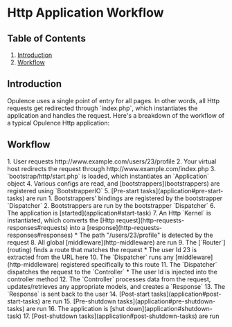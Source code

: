 # Http Application Workflow

## Table of Contents
1. [Introduction](#introduction)
2. [Workflow](#workflow)

<h2 id="introduction">Introduction</h2>
Opulence uses a single point of entry for all pages.  In other words, all Http requests get redirected through `index.php`, which instantiates the application and handles the request.  Here's a breakdown of the workflow of a typical Opulence Http application:

<h2 id="workflow">Workflow</h2>
1. User requests http://www.example.com/users/23/profile
2. Your virtual host redirects the request through http://www.example.com/index.php
3. `bootstrap/http/start.php` is loaded, which instantiates an `Application` object
4. Various configs are read, and [bootstrappers](bootstrappers) are registered using `BootstrapperIO`
5. [Pre-start tasks](application#pre-start-tasks) are run
  1. Bootstrappers' bindings are registered by the bootstrapper `Dispatcher`
  2. Bootstrappers are run by the bootstrapper `Dispatcher`
6. The application is [started](application#start-task)
7. An Http `Kernel` is instantiated, which converts the [Http request](http-requests-responses#requests) into a [response](http-requests-responses#responses)
  * The path "/users/23/profile" is detected by the request
8. All global [middleware](http-middleware) are run
9. The [`Router`](routing) finds a route that matches the request
  * The user Id 23 is extracted from the URL here
10. The `Dispatcher` runs any [middleware](http-middleware) registered specifically to this route
11. The `Dispatcher` dispatches the request to the `Controller`
  * The user Id is injected into the controller method
12. The `Controller` processes data from the request, updates/retrieves any appropriate models, and creates a `Response`
13. The `Response` is sent back to the user
14. [Post-start tasks](application#post-start-tasks) are run
15. [Pre-shutdown tasks](application#pre-shutdown-tasks) are run
16. The application is [shut down](application#shutdown-task)
17. [Post-shutdown tasks](application#post-shutdown-tasks) are run